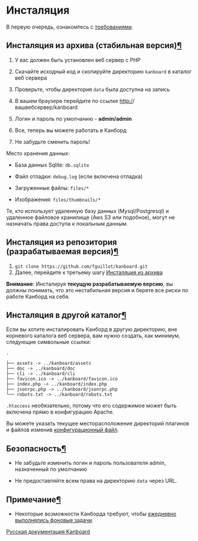 Инсталяция
==========



В первую очередь, ознакомтесь с [требованиями](requirements.markdown).



Инсталяция из архива (стабильная версия)[¶](#from-the-archive-stable-version "Ссылка на этот заголовок")
--------------------------------------------------------------------------------------------------------



1.  У вас должен быть установлен веб сервер с PHP

2.  Скачайте исходный код и скопируйте директорию `kanboard` в каталог веб сервера

3.  Проверьте, чтобы директория `data` была доступна на запись

4.  В вашем браузере перейдите по ссылке <http:/>/вашвебсервер/kanboard

5.  Логин и пароль по умолчанию - **admin/admin**

6.  Все, теперь вы можете работать в Канборд

7.  Не забудьте сменить пароль!



Место хранения данных:


-   База данных Sqlite: `db.sqlite`

-   Файл отладки: `debug.log` (если включена отладка)

-   Загруженные файлы: `files/*`

-   Изображения: `files/thumbnails/*`



Те, кто использует удаленную базу данных (Mysql/Postgresql) и удаленное файловое хранилище (Aws S3 или подобное), могут не назначать права доступа к локальным данным.


Инсталяция из репозитория (разрабатываемая версия)[¶](#from-the-repository-development-version "Ссылка на этот заголовок")
--------------------------------------------------------------------------------------------------------------------------

1.  `git clone https://github.com/fguillot/kanboard.git`
2.  Далее, перейдите к третьему шагу [Инсталяция из архива](installation.html#from-the-archive-stable-version)



**Внимание**: Инсталируя **текущую разрабатываемую версию**, вы должны понимать, что это нестабильная версия и берете все риски по работе Канборд на себя.



Инсталяция в другой каталог[¶](#installation-outside-of-the-document-root "Ссылка на этот заголовок")
-----------------------------------------------------------------------------------------------------



Если вы хотите инсталировать Канборд в другую директорию, вне корневого каталога веб сервера, вам нужно создать, как минимум, следующие символьные ссылки:

    .

    ├── assets -> ../kanboard/assets
    ├── doc -> ../kanboard/doc
    ├── cli -> ../kanboard/cli
    ├── favicon.ico -> ../kanboard/favicon.ico
    ├── index.php -> ../kanboard/index.php
    ├── jsonrpc.php -> ../kanboard/jsonrpc.php
    └── robots.txt -> ../kanboard/robots.txt



`.htaccess` необязательно, потому что его содержимое может быть включена прямо в конфигурацию Apache.


Вы можете указать текущее месторасположение директорий плагинов и файлов изменив [конфигурационный файл](config.markdown).



Безопасность[¶](#security "Ссылка на этот заголовок")
-----------------------------------------------------

-   Не забудьте изменить логин и пароль пользователя admin, назначенный по умолчанию

-   Не предоставляйте всем права на директорию `data` через URL.



Примечание[¶](#notes "Ссылка на этот заголовок")
------------------------------------------------


-   Некоторые возможности Канборда требуют, чтобы [ежедневно выполнялись фоновые задачи](cronjob.markdown).


 



 



[Русская документация Kanboard](http://kanboard.ru/doc/)

